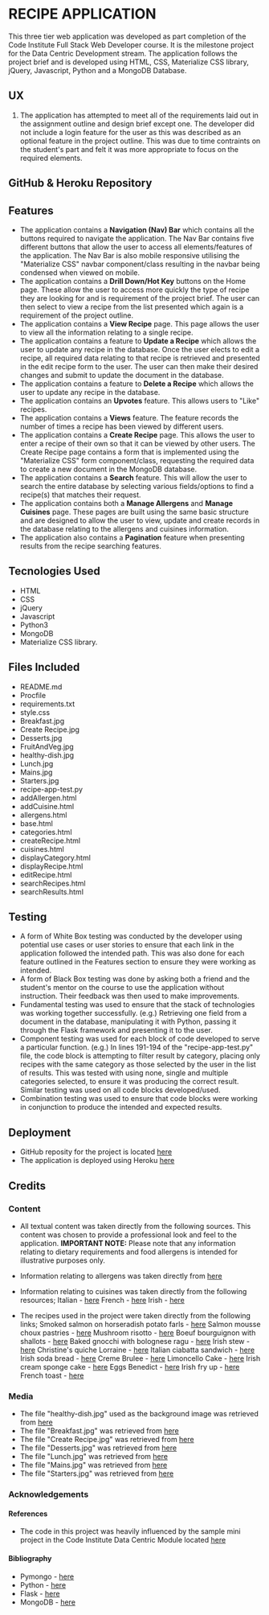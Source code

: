 # RECIPE APPLICATION

This three tier web application was developed as part completion of the 
Code Institute Full Stack Web Developer course. It is the milestone project for the 
Data Centric Development stream. The application follows the project brief and is developed using 
HTML, CSS, Materialize CSS library, jQuery, Javascript, Python and a MongoDB Database.

## UX
1. The application has attempted to meet all of the requirements laid out in the 
assignment outline and design brief except one. The developer did not include a login 
feature for the user as this was described as an optional feature in the
project outline. This was due to time contraints on the student's part and felt it was more 
appropriate to focus on the required elements.


## GitHub & Heroku Repository


## Features
* The application contains a **Navigation (Nav) Bar** which contains all the buttons required to
navigate the application. The Nav Bar contains five different buttons that allow the
user to access all elements/features of the application. The Nav Bar is also mobile responsive utilising 
the "Materialize CSS"  navbar component/class resulting in the navbar being condensed when viewed on 
mobile. 
* The application contains a **Drill Down/Hot Key** buttons on the Home page. These allow the user 
to access more quickly the type of recipe they are looking for and is requirement of the project brief.
The user can then select to view a recipe from the list presented which again is a requirement of the 
project outline.
* The application contains a **View Recipe**  page. This page allows the user to view all the information
relating to a single recipe. 
* The application contains a feature to **Update a Recipe** which allows the user to update any recipe 
in the database. Once the user elects to edit a recipe, all required data relating to that recipe is 
retrieved and presented in the edit recipe form to the user. The user can then make their desired changes 
and submit to update the document in the database.
* The application contains a feature to **Delete a Recipe** which allows the user to update any recipe 
in the database.
* The application contains an **Upvotes**  feature. This allows users to "Like" recipes.
* The application contains a **Views**  feature. The feature records the number of times a recipe has been 
viewed by different users.
* The application contains a **Create Recipe**  page. This allows the user to enter a recipe of their 
own so that it can be viewed by other users. The Create Recipe page contains a form that is implemented 
using the "Materialize CSS" form component/class, requesting the required data to create a new document 
in the MongoDB database.
* The application contains a **Search** feature. This will allow the user to search the entire database 
by selecting various fields/options to find a recipe(s) that matches their request.
* The application contains both a **Manage Allergens** and **Manage Cuisines** page. These pages are 
built using the same basic structure and are designed to allow the user to view, update and create 
records in the database relating to the allergens and cuisines information.
* The application also contains a **Pagination** feature when presenting results from the recipe
searching features.

## Tecnologies Used
- HTML
- CSS
- jQuery
- Javascript
- Python3
- MongoDB
- Materialize CSS library.

## Files Included
- README.md
- Procfile
- requirements.txt
- style.css
- Breakfast.jpg
- Create Recipe.jpg
- Desserts.jpg
- FruitAndVeg.jpg
- healthy-dish.jpg
- Lunch.jpg
- Mains.jpg
- Starters.jpg
- recipe-app-test.py
- addAllergen.html
- addCuisine.html
- allergens.html
- base.html
- categories.html
- createRecipe.html
- cuisines.html
- displayCategory.html
- displayRecipe.html
- editRecipe.html
- searchRecipes.html
- searchResults.html

## Testing
* A form of White Box testing was conducted by the developer using potential use 
cases or user stories to ensure that each link in the application followed the intended path. 
This was also done for each feature outlined in the Features section to ensure they 
were working as intended.
* A form of Black Box testing was done by asking both a friend and the student's 
mentor on the course to use the application without instruction. Their feedback was 
then used to make improvements.
* Fundamental testing was used to ensure that the stack of technologies was working together 
successfully. (e.g.) Retrieving one field from a document in the database, manipulating it with 
Python, passing it through the Flask framework and presenting it to the user.
* Component testing was used for each block of code developed to serve a particular function. 
(e.g.) In lines 191-194 of the "recipe-app-test.py" file, the code block is attempting to filter
result by category, placing only recipes with the same category as those selected by the user
in the list of results. This was tested with using none, single and multiple categories selected, 
to ensure it was producing the correct result. Similar testing was used on all code blocks developed/used.
* Combination testing was used to ensure that code blocks were working in conjunction to produce the 
intended and expected results.

## Deployment
* GitHub reposity for the project is located [here](https://github.com/KikiDow/Data-Centric-Project)
* The application is deployed using Heroku [here](https://data-centric-project-kd.herokuapp.com/)

## Credits

### Content
* All textual content was taken directly from the following sources. This content was chosen to
provide a professional look and feel to the application. **IMPORTANT NOTE:** Please note that any 
information relating to dietary requirements and food allergens is intended for illustrative purposes 
only.
* Information relating to allergens was taken directly from
[here](https://www.healthline.com/nutrition/common-food-allergies#section3)

* Information relating to cuisines was taken directly from the following resources;
Italian - [here](https://en.wikipedia.org/wiki/Italian_cuisine)
French - [here](https://en.wikipedia.org/wiki/French_cuisine)
Irish - [here](https://en.wikipedia.org/wiki/Irish_cuisine)

* The recipes used in the project were taken directly from the following links;
Smoked salmon on horseradish potato farls - [here](http://allrecipes.co.uk/recipe/4029/smoked-salmon-on-horseradish-potato-farls.aspx)
Salmon mousse choux pastries - [here](http://allrecipes.co.uk/recipe/26109/salmon-mousse-choux-pastries.aspx)
Mushroom risotto - [here](http://allrecipes.co.uk/recipe/6422/mushroom-risotto.aspx)
Boeuf bourguignon with shallots - [here](http://allrecipes.co.uk/recipe/15808/boeuf-bourguignon-with-shallots.aspx)
Baked gnocchi with bolognese ragu - [here](http://allrecipes.co.uk/recipe/37695/baked-gnocchi-with-bolognese-ragu.aspx)
Irish stew - [here](http://allrecipes.co.uk/recipe/2958/irish-stew.aspx)
Christine's quiche Lorraine - [here](http://allrecipes.co.uk/recipe/15998/christine-s-quiche-lorraine.aspx)
Italian ciabatta sandwich - [here](http://allrecipes.co.uk/recipe/29087/italian-ciabatta-sandwich.aspx)
Irish soda bread - [here](http://allrecipes.co.uk/recipe/2794/irish-soda-bread.aspx)
Creme Brulee - [here](http://allrecipes.co.uk/recipe/4716/creme-brulee.aspx)
Limoncello Cake - [here](http://allrecipes.co.uk/recipe/9719/limoncello-cake.aspx)
Irish cream sponge cake - [here](http://allrecipes.co.uk/recipe/20014/irish-cream-sponge-cake.aspx)
Eggs Benedict - [here](http://allrecipes.co.uk/recipe/31267/eggs-benedict.aspx)
Irish fry up - [here](http://allrecipes.co.uk/recipe/4646/irish-fry-up.aspx)
French toast - [here](http://allrecipes.co.uk/recipe/25572/french-toast.aspx)

### Media
* The file "healthy-dish.jpg" used as the background image was retrieved from
[here](https://www.bbc.com/news/uk-northern-ireland-46616637)
* The file "Breakfast.jpg" was retrieved from
[here](https://www.shutterstock.com/it/image-photo/continental-breakfast-fresh-croissants-orange-juice-1062875051?src=hIhJYlcIrByRiAIGj_DXQw-1-71)
* The file "Create Recipe.jpg" was retrieved from 
[here](https://www.shutterstock.com/ja/image-photo/cooking-ingredients-dark-background-space-text-637340239?src=ul_NtqaTbsS-8VyKULQb2Q-1-17)
* The file "Desserts.jpg" was retrieved from
[here](https://www.shutterstock.com/ja/image-photo/piece-chocolate-cake-mint-on-table-347770127?src=PBI_P1QK5TgwgYMsS_vA8A-1-46)
* The file "Lunch.jpg" was retrieved from
[here](https://www.shutterstock.com/image-photo/woman-eating-healthy-lunch-on-dark-1105520444?src=AEw4sliqYraOF2bMp6qfEQ-1-63)
* The file "Mains.jpg" was retrieved from
[here](https://www.shutterstock.com/image-photo/roast-chicken-potatoes-brussels-sprouts-carrots-1174376536?src=gs5RSWH6gV01qxqqaZYRGQ-1-3)
* The file "Starters.jpg" was retrieved from
[here](https://www.shutterstock.com/image-photo/dainty-morsels-white-asparagus-on-rocket-397406353)

### Acknowledgements
#### References
* The code in this project was heavily influenced by the sample mini project in the Code Institute Data Centric Module located
[here]()

#### Bibliography
* Pymongo - [here](https://api.mongodb.com/python/current/)
* Python - [here](https://www.w3schools.com/python/)
* Flask - [here](https://www.tutorialspoint.com/flask)
* MongoDB - [here](http://api.mongodb.com/python/current/tutorial.html)